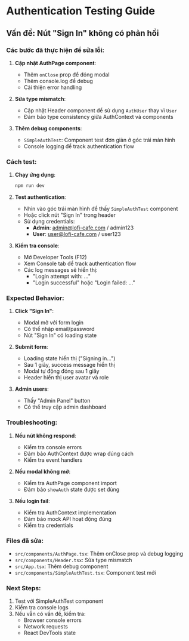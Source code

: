 # Authentication Testing Guide

## Vấn đề: Nút "Sign In" không có phản hồi

### Các bước đã thực hiện để sửa lỗi:

1. **Cập nhật AuthPage component**:
   - Thêm `onClose` prop để đóng modal
   - Thêm console.log để debug
   - Cải thiện error handling

2. **Sửa type mismatch**:
   - Cập nhật Header component để sử dụng `AuthUser` thay vì `User`
   - Đảm bảo type consistency giữa AuthContext và components

3. **Thêm debug components**:
   - `SimpleAuthTest`: Component test đơn giản ở góc trái màn hình
   - Console logging để track authentication flow

### Cách test:

1. **Chạy ứng dụng**:
   ```bash
   npm run dev
   ```

2. **Test authentication**:
   - Nhìn vào góc trái màn hình để thấy `SimpleAuthTest` component
   - Hoặc click nút "Sign In" trong header
   - Sử dụng credentials:
     - **Admin**: admin@lofi-cafe.com / admin123
     - **User**: user@lofi-cafe.com / user123

3. **Kiểm tra console**:
   - Mở Developer Tools (F12)
   - Xem Console tab để track authentication flow
   - Các log messages sẽ hiển thị:
     - "Login attempt with: ..."
     - "Login successful" hoặc "Login failed: ..."

### Expected Behavior:

1. **Click "Sign In"**:
   - Modal mở với form login
   - Có thể nhập email/password
   - Nút "Sign In" có loading state

2. **Submit form**:
   - Loading state hiển thị ("Signing in...")
   - Sau 1 giây, success message hiển thị
   - Modal tự động đóng sau 1 giây
   - Header hiển thị user avatar và role

3. **Admin users**:
   - Thấy "Admin Panel" button
   - Có thể truy cập admin dashboard

### Troubleshooting:

1. **Nếu nút không respond**:
   - Kiểm tra console errors
   - Đảm bảo AuthContext được wrap đúng cách
   - Kiểm tra event handlers

2. **Nếu modal không mở**:
   - Kiểm tra AuthPage component import
   - Đảm bảo `showAuth` state được set đúng

3. **Nếu login fail**:
   - Kiểm tra AuthContext implementation
   - Đảm bảo mock API hoạt động đúng
   - Kiểm tra credentials

### Files đã sửa:

- `src/components/AuthPage.tsx`: Thêm onClose prop và debug logging
- `src/components/Header.tsx`: Sửa type mismatch
- `src/App.tsx`: Thêm debug component
- `src/components/SimpleAuthTest.tsx`: Component test mới

### Next Steps:

1. Test với SimpleAuthTest component
2. Kiểm tra console logs
3. Nếu vẫn có vấn đề, kiểm tra:
   - Browser console errors
   - Network requests
   - React DevTools state 